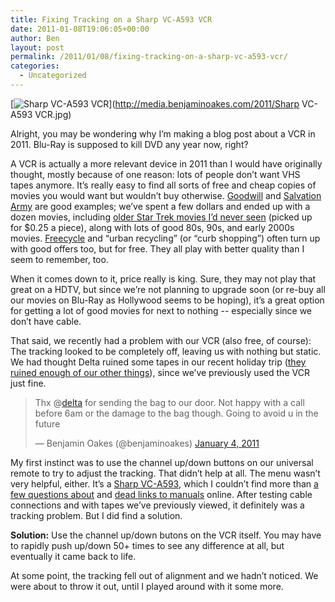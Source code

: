 ```yaml
---
title: Fixing Tracking on a Sharp VC-A593 VCR
date: 2011-01-08T19:06:05+00:00
author: Ben
layout: post
permalink: /2011/01/08/fixing-tracking-on-a-sharp-vc-a593-vcr/
categories:
  - Uncategorized
---
```

[<img class="preview" src="http://media.benjaminoakes.com/2011/Sharp VC-A593 VCR.jpg" alt="Sharp VC-A593 VCR" />](http://media.benjaminoakes.com/2011/Sharp VC-A593 VCR.jpg)

Alright, you may be wondering why I&#8217;m making a blog post about a VCR in 2011. Blu-Ray is supposed to kill DVD any year now, right? 

A VCR is actually a more relevant device in 2011 than I would have originally thought, mostly because of one reason: lots of people don&#8217;t want VHS tapes anymore. It&#8217;s really easy to find all sorts of free and cheap copies of movies you would want but wouldn&#8217;t buy otherwise. [Goodwill](http://www.goodwill.org/) and [Salvation Army](http://www.salvationarmyusa.org/) are good examples; we&#8217;ve spent a few dollars and ended up with a dozen movies, including [older Star Trek movies I&#8217;d never seen](http://www.amazon.com/Star-Trek-VI-Undiscovered-Country/dp/630242335X/ref=sr_1_5?ie=UTF8&qid=1294512878&sr=8-5) (picked up for $0.25 a piece), along with lots of good 80s, 90s, and early 2000s movies. [Freecycle](http://www.freecycle.org/) and &#8220;urban recycling&#8221; (or &#8220;curb shopping&#8221;) often turn up with good offers too, but for free. They all play with better quality than I seem to remember, too. 

When it comes down to it, price really is king. Sure, they may not play that great on a HDTV, but since we&#8217;re not planning to upgrade soon (or re-buy all our movies on Blu-Ray as Hollywood seems to be hoping), it&#8217;s a great option for getting a lot of good movies for next to nothing -- especially since we don&#8217;t have cable. 

That said, we recently had a problem with our VCR (also free, of course): The tracking looked to be completely off, leaving us with nothing but static. We had thought Delta ruined some tapes in our recent holiday trip ([they ruined enough of our other things](http://twitter.com/benjaminoakes/status/22252748820979712)), since we&#8217;ve previously used the VCR just fine. 

<blockquote class="twitter-tweet">
  <p>
    Thx @<a href="https://twitter.com/delta">delta</a> for sending the bag to our door. Not happy with a call before 6am or the damage to the bag though. Going to avoid u in the future
  </p>
  
  <p>
    &mdash; Benjamin Oakes (@benjaminoakes) <a href="https://twitter.com/benjaminoakes/status/22252748820979712">January 4, 2011</a>
  </p>
</blockquote>



My first instinct was to use the channel up/down buttons on our universal remote to try to adjust the tracking. That didn&#8217;t help at all. The menu wasn&#8217;t very helpful, either. It&#8217;s a [Sharp VC-A593](http://www.google.com/search?q=Sharp+VC-A593), which I couldn&#8217;t find more than [a few questions about](http://www.fixya.com/support/t4192685-adjust_tracking_sharp_vc_a593_vcr) and [dead links to manuals](http://www.usersmanualguide.com/sharp/video_recorder/vc-a560u_h960u_h961u) online. After testing cable connections and with tapes we&#8217;ve previously viewed, it definitely was a tracking problem. But I did find a solution. 

**Solution:** Use the channel up/down butons on the VCR itself. You may have to rapidly push up/down 50+ times to see any difference at all, but eventually it came back to life. 

At some point, the tracking fell out of alignment and we hadn&#8217;t noticed. We were about to throw it out, until I played around with it some more.